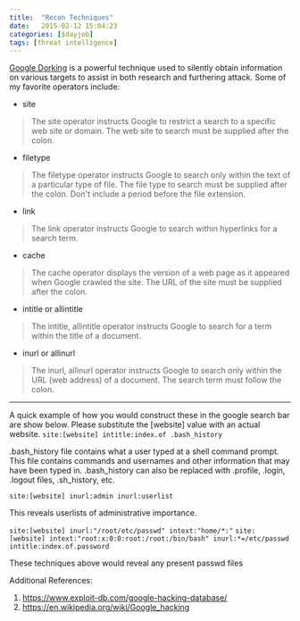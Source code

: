 ```yaml
---
title:  "Recon Techniques"
date:   2015-02-12 15:04:23
categories: [$dayjob]
tags: [threat intelligence]
---
```

[Google Dorking](http://www.businessinsider.com/term-of-the-day-google-dorking-2014-8) is a powerful technique used to silently obtain information on various targets to assist in both research and furthering attack.
Some of my favorite operators include:

* site
> The site operator instructs Google to restrict a search to a specific web site or domain. The web site to search must be supplied after the colon. 

* filetype
> The filetype operator instructs Google to search only within the text of a particular type of file. The file type to search must be supplied after the colon. Don't include a period before the file extension. 

* link
> The link operator instructs Google to search within hyperlinks for a search term. 

* cache
> The cache operator displays the version of a web page as it appeared when Google crawled the site. The URL of the site must be supplied after the colon. 

* intitle or allintitle
> The intitle, allintitle operator instructs Google to search for a term within the title of a document. 

* inurl or allinurl
> The inurl, allinurl operator instructs Google to search only within the URL (web address) of a document. The search term must follow the colon. 

---
A quick example of how you would construct these in the google search bar are show below.  Please substitute the [website] value with an actual website.
```site:[website] intitle:index.of .bash_history```

.bash_history file contains what a user typed at a shell command prompt. This file contains commands and usernames and other information that may have been typed in.  .bash_history can also be replaced with .profile, .login, .logout files, .sh_history, etc. 

```site:[website] inurl:admin inurl:userlist```

This reveals userlists of administrative importance.

```site:[website] inurl:"/root/etc/passwd" intext:"home/*:"```
```site:[website] intext:"root:x:0:0:root:/root:/bin/bash" inurl:*=/etc/passwd```
```intitle:index.of.password```

These techniques above would reveal any present passwd files 

Additional References:
1. https://www.exploit-db.com/google-hacking-database/
2. https://en.wikipedia.org/wiki/Google_hacking
